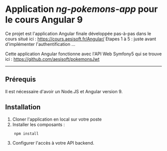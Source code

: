 # Application ***ng-pokemons-app*** pour le cours Angular 9

Ce projet est l'application Angular finale développée pas-à-pas dans le cours situé ici : https://cours.aesisoft.fr/Angular/
Etapes 1 à 5 : juste avant d'implémenter l'authentification ...

Cette application Angular fonctionne avec l'API Web Symfony5 qui se trouve ici : https://github.com/aesisoft/pokemonsJwt 

___

## Prérequis

Il est nécessaire d'avoir un Node.JS et Angular version 9.

## Installation

1. Cloner l'application en local sur votre poste
2. Installer les composants :

```Bash
    npm install
```

3. Configurer l'accès à votre API backend.